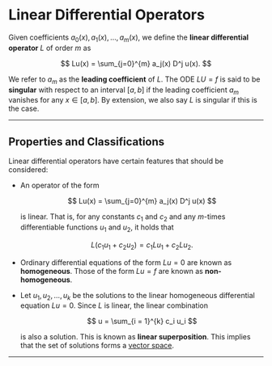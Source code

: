 # Linear Differential Operators

Given coefficients $a_0(x), a_1(x),\dots,a_m(x)$, we define the **linear differential operator** $L$ of order $m$ as

$$
    Lu(x) = \sum_{j=0}^{m} a_j(x) D^j u(x).
$$

We refer to $a_m$ as the **leading coefficient** of $L$. The ODE $LU=f$ is said to be **singular** with respect to an interval $[a,b]$ if the leading coefficient $a_m$ vanishes for any $x \in [a,b]$. By extension, we also say $L$ is singular if this is the case.

---

## Properties and Classifications

Linear differential operators have certain features that should be considered:

- An operator of the form

  $$
      Lu(x) = \sum_{j=0}^{m} a_j(x) D^j u(x)
  $$
  
  is linear. That is, for any constants $c_1$ and $c_2$ and any $m$-times differentiable functions $u_1$ and $u_2$, it holds that

  $$
      L(c_1 u_1 + c_2 u_2) = c_1 Lu_1 + c_2 Lu_2.
  $$

- Ordinary differential equations of the form $Lu = 0$ are known as **homogeneous**. Those of the form $Lu = f$ are known as **non-homogeneous**.

- Let $u_1, u_2, \dots, u_k$ be the solutions to the linear homogeneous differential equation $Lu=0$. Since $L$ is linear, the linear combination

  $$
      u = \sum_{i = 1}^{k} c_i u_i
  $$
  
  is also a solution. This is known as **linear superposition**. This implies that the set of solutions forms a [vector space](https://en.wikipedia.org/wiki/Vector_space).

---

